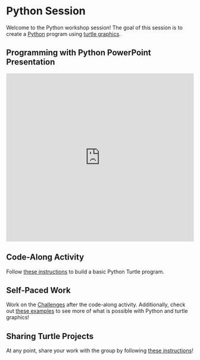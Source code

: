 # Python Session
Welcome to the Python workshop session! The goal of this session is to create a [Python](https://www.python.org/) program using [turtle graphics](https://en.wikipedia.org/wiki/Turtle_graphics).

## Programming with Python PowerPoint Presentation
<iframe src='https://view.officeapps.live.com/op/embed.aspx?src=https://hylandtechoutreach.github.io/ucs/Session6Python/ProgrammingWithPython.pptx' width='100%' height='450px' frameborder='0'></iframe>

## Code-Along Activity
Follow [these instructions](TurtleCodeAlong.md) to build a basic Python Turtle program.

## Self-Paced Work
Work on the [Challenges](TurtleChallenges.md) after the code-along activity. Additionally, check out [these examples](TurtleExamples.md) to see more of what is possible with Python and turtle graphics!

## Sharing Turtle Projects
At any point, share your work with the group by following [these instructions](SharingWork.md)!